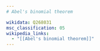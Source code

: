 ```yaml
---
# Abel's binomial theorem

wikidata: Q268031
msc_classification: 05
wikipedia_links:
  - "[[Abel's binomial theorem]]"
---
```

